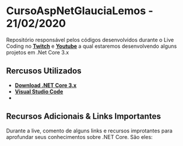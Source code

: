 # CursoAspNetGlauciaLemos  - 21/02/2020
Repositório responsável pelos códigos desenvolvidos durante o  Live Coding no **[Twitch]()** e **[Youtube]()** a qual estaremos desenvolvendo alguns projetos em .Net Core 3.x

## Rercusos Utilizados

* **[Download .NET Core 3.x](https://aka.ms/AA69q93)**
* **[Visual Studio Code]()**
* **[]()**

## Recursos Adicionais & Links Importantes

Durante a live, comento de alguns links e recursos improtantes para aprofundar seus conhecimentos sobre .NET Core. São eles:

